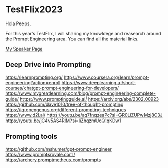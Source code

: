 # TestFlix2023

Hola Peeps,

For this year's TestFlix, I will sharing my knowldege and reasearch around the Prompt Engineering area. You can find all the material links.

[My Speaker Page](https://www.thetesttribe.com/testflix-2023-pricilla-bilavendran/)


## Deep Drive into Prompting

https://learnprompting.org/
https://www.coursera.org/learn/prompt-engineering?action=enroll
https://www.deeplearning.ai/short-courses/chatgpt-prompt-engineering-for-developers/
https://www.mygreatlearning.com/blog/prompt-engineering-complete-guide/
https://www.promptingguide.ai/
https://arxiv.org/abs/2302.00923
https://github.com/dave1010/tree-of-thought-prompting
https://iq.opengenus.org/different-prompting-techniques
https://www.d2l.ai/
https://youtu.be/aq7fnqzeaPc?si=GR0LiZUPwMzj8C3J
https://youtu.be/jC4v5AS4RIM?si=liZhqzmUoQ1qKDw1

## Prompting tools

https://github.com/mshumer/gpt-prompt-engineer
https://www.promptsroyale.com/
https://archery.promptmetheus.com/prompts
